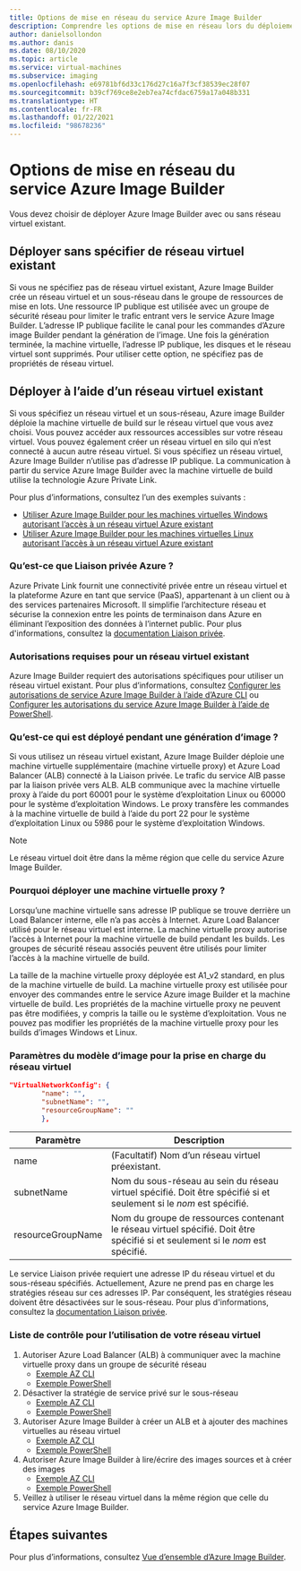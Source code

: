 ```yaml
---
title: Options de mise en réseau du service Azure Image Builder
description: Comprendre les options de mise en réseau lors du déploiement du service Azure VM Image Builder
author: danielsollondon
ms.author: danis
ms.date: 08/10/2020
ms.topic: article
ms.service: virtual-machines
ms.subservice: imaging
ms.openlocfilehash: e69781bf6d33c176d27c16a7f3cf38539ec28f07
ms.sourcegitcommit: b39cf769ce8e2eb7ea74cfdac6759a17a048b331
ms.translationtype: HT
ms.contentlocale: fr-FR
ms.lasthandoff: 01/22/2021
ms.locfileid: "98678236"
---
```

# <a name="azure-image-builder-service-networking-options"></a>Options de mise en réseau du service Azure Image Builder

Vous devez choisir de déployer Azure Image Builder avec ou sans réseau virtuel existant.

## <a name="deploy-without-specifying-an-existing-vnet"></a>Déployer sans spécifier de réseau virtuel existant

Si vous ne spécifiez pas de réseau virtuel existant, Azure Image Builder crée un réseau virtuel et un sous-réseau dans le groupe de ressources de mise en lots. Une ressource IP publique est utilisée avec un groupe de sécurité réseau pour limiter le trafic entrant vers le service Azure Image Builder. L’adresse IP publique facilite le canal pour les commandes d’Azure image Builder pendant la génération de l’image. Une fois la génération terminée, la machine virtuelle, l’adresse IP publique, les disques et le réseau virtuel sont supprimés. Pour utiliser cette option, ne spécifiez pas de propriétés de réseau virtuel.

## <a name="deploy-using-an-existing-vnet"></a>Déployer à l’aide d’un réseau virtuel existant

Si vous spécifiez un réseau virtuel et un sous-réseau, Azure image Builder déploie la machine virtuelle de build sur le réseau virtuel que vous avez choisi. Vous pouvez accéder aux ressources accessibles sur votre réseau virtuel. Vous pouvez également créer un réseau virtuel en silo qui n’est connecté à aucun autre réseau virtuel. Si vous spécifiez un réseau virtuel, Azure Image Builder n’utilise pas d’adresse IP publique. La communication à partir du service Azure Image Builder avec la machine virtuelle de build utilise la technologie Azure Private Link.

Pour plus d’informations, consultez l’un des exemples suivants :

* [Utiliser Azure Image Builder pour les machines virtuelles Windows autorisant l’accès à un réseau virtuel Azure existant](../windows/image-builder-vnet.md)
* [Utiliser Azure Image Builder pour les machines virtuelles Linux autorisant l’accès à un réseau virtuel Azure existant](image-builder-vnet.md)

### <a name="what-is-azure-private-link"></a>Qu’est-ce que Liaison privée Azure ?

Azure Private Link fournit une connectivité privée entre un réseau virtuel et la plateforme Azure en tant que service (PaaS), appartenant à un client ou à des services partenaires Microsoft. Il simplifie l’architecture réseau et sécurise la connexion entre les points de terminaison dans Azure en éliminant l’exposition des données à l’internet public. Pour plus d'informations, consultez la [documentation Liaison privée](../../private-link/index.yml).

### <a name="required-permissions-for-an-existing-vnet"></a>Autorisations requises pour un réseau virtuel existant

Azure Image Builder requiert des autorisations spécifiques pour utiliser un réseau virtuel existant. Pour plus d’informations, consultez [Configurer les autorisations de service Azure Image Builder à l’aide d’Azure CLI](image-builder-permissions-cli.md) ou [Configurer les autorisations du service Azure Image Builder à l’aide de PowerShell](image-builder-permissions-powershell.md).

### <a name="what-is-deployed-during-an-image-build"></a>Qu’est-ce qui est déployé pendant une génération d’image ?

Si vous utilisez un réseau virtuel existant, Azure Image Builder déploie une machine virtuelle supplémentaire (machine virtuelle proxy) et Azure Load Balancer (ALB) connecté à la Liaison privée. Le trafic du service AIB passe par la liaison privée vers ALB. ALB communique avec la machine virtuelle proxy à l’aide du port 60001 pour le système d’exploitation Linux ou 60000 pour le système d’exploitation Windows. Le proxy transfère les commandes à la machine virtuelle de build à l’aide du port 22 pour le système d’exploitation Linux ou 5986 pour le système d’exploitation Windows.

> [!NOTE]
> Le réseau virtuel doit être dans la même région que celle du service Azure Image Builder.
> 

### <a name="why-deploy-a-proxy-vm"></a>Pourquoi déployer une machine virtuelle proxy ?

Lorsqu’une machine virtuelle sans adresse IP publique se trouve derrière un Load Balancer interne, elle n’a pas accès à Internet. Azure Load Balancer utilisé pour le réseau virtuel est interne. La machine virtuelle proxy autorise l’accès à Internet pour la machine virtuelle de build pendant les builds. Les groupes de sécurité réseau associés peuvent être utilisés pour limiter l’accès à la machine virtuelle de build.

La taille de la machine virtuelle proxy déployée est A1_v2 standard, en plus de la machine virtuelle de build. La machine virtuelle proxy est utilisée pour envoyer des commandes entre le service Azure image Builder et la machine virtuelle de build. Les propriétés de la machine virtuelle proxy ne peuvent pas être modifiées, y compris la taille ou le système d’exploitation. Vous ne pouvez pas modifier les propriétés de la machine virtuelle proxy pour les builds d’images Windows et Linux.

### <a name="image-template-parameters-to-support-vnet"></a>Paramètres du modèle d’image pour la prise en charge du réseau virtuel
```json
"VirtualNetworkConfig": {
        "name": "",
        "subnetName": "",
        "resourceGroupName": ""
        },
```

| Paramètre | Description |
|---------|---------|
| name | (Facultatif) Nom d’un réseau virtuel préexistant. |
| subnetName | Nom du sous-réseau au sein du réseau virtuel spécifié. Doit être spécifié si et seulement si le *nom* est spécifié. |
| resourceGroupName | Nom du groupe de ressources contenant le réseau virtuel spécifié. Doit être spécifié si et seulement si le *nom* est spécifié. |

Le service Liaison privée requiert une adresse IP du réseau virtuel et du sous-réseau spécifiés. Actuellement, Azure ne prend pas en charge les stratégies réseau sur ces adresses IP. Par conséquent, les stratégies réseau doivent être désactivées sur le sous-réseau. Pour plus d'informations, consultez la [documentation Liaison privée](../../private-link/index.yml).

### <a name="checklist-for-using-your-vnet"></a>Liste de contrôle pour l’utilisation de votre réseau virtuel

1. Autoriser Azure Load Balancer (ALB) à communiquer avec la machine virtuelle proxy dans un groupe de sécurité réseau
    * [Exemple AZ CLI](image-builder-vnet.md#add-network-security-group-rule)
    * [Exemple PowerShell](../windows/image-builder-vnet.md#add-network-security-group-rule)
2. Désactiver la stratégie de service privé sur le sous-réseau
    * [Exemple AZ CLI](image-builder-vnet.md#disable-private-service-policy-on-subnet)
    * [Exemple PowerShell](../windows/image-builder-vnet.md#disable-private-service-policy-on-subnet)
3. Autoriser Azure Image Builder à créer un ALB et à ajouter des machines virtuelles au réseau virtuel
    * [Exemple AZ CLI](image-builder-permissions-cli.md#existing-vnet-azure-role-example)
    * [Exemple PowerShell](image-builder-permissions-powershell.md#permission-to-customize-images-on-your-vnets)
4. Autoriser Azure Image Builder à lire/écrire des images sources et à créer des images
    * [Exemple AZ CLI](image-builder-permissions-cli.md#custom-image-azure-role-example)
    * [Exemple PowerShell](image-builder-permissions-powershell.md#custom-image-azure-role-example)
5. Veillez à utiliser le réseau virtuel dans la même région que celle du service Azure Image Builder.


## <a name="next-steps"></a>Étapes suivantes

Pour plus d’informations, consultez [Vue d’ensemble d’Azure Image Builder](../image-builder-overview.md).